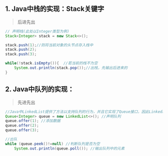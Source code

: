 ## 1. Java中栈的实现：Stack关键字

> 后进先出

```java
// 声明栈(此处以Integer类型为例)
Stack<Integer> stack = new Stack<>(); 

stack.push(1);//则将当前对象的头节点存入栈中
stack.push(2);
stack.push(3);

while(!stack.isEmpty()){  //若当前的栈不为空
	System.out.println(stack.pop());//出栈，先输出后进来的
}
```

## 2. Java中队列的实现：

> 先进先出

```java
//Java中LinkedList提供了方法以支持队列的行为，并且它实现了Queue接口，因此LinkedList可以用作Queue的一种实现
Queue<Integer> queue = new LinkedList<>(); //声明队列
queue.offer(1); //添加数据
queue.offer(2);
queue.offer(3);

//出队
while (queue.peek()!=null) //判断队列是否为空
	System.out.println(queue.poll()); //输出队列中的元素
```

